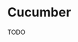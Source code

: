 # Cucumber

<!--
https://linkedin.com/learning/cucumber-essential-training/a-common-language-for-business-and-developers
-->

TODO
